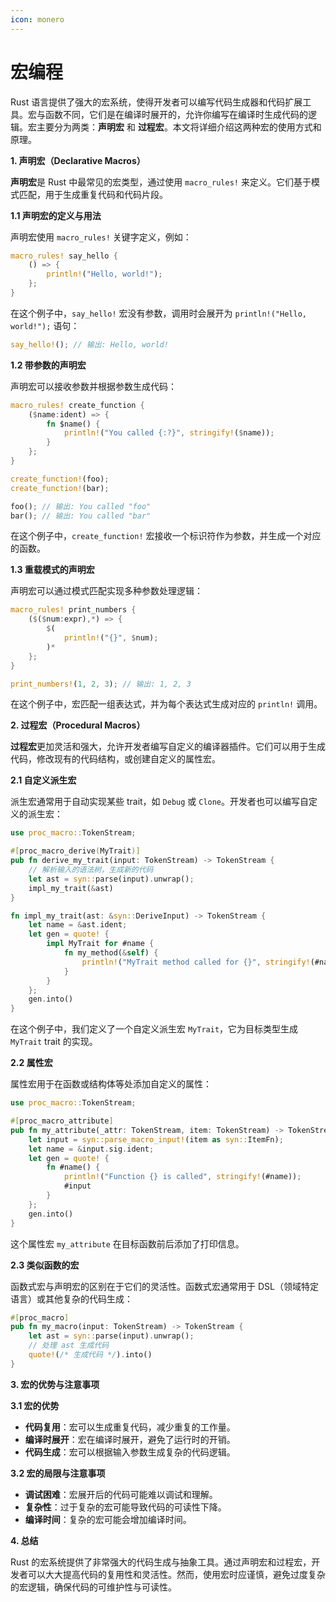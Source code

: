 ```yaml
---
icon: monero
---
```


# 宏编程

Rust 语言提供了强大的宏系统，使得开发者可以编写代码生成器和代码扩展工具。宏与函数不同，它们是在编译时展开的，允许你编写在编译时生成代码的逻辑。宏主要分为两类：**声明宏** 和 **过程宏**。本文将详细介绍这两种宏的使用方式和原理。

**1. 声明宏（Declarative Macros）**

**声明宏**是 Rust 中最常见的宏类型，通过使用 `macro_rules!` 来定义。它们基于模式匹配，用于生成重复代码和代码片段。

**1.1 声明宏的定义与用法**

声明宏使用 `macro_rules!` 关键字定义，例如：

```rust
macro_rules! say_hello {
    () => {
        println!("Hello, world!");
    };
}
```

在这个例子中，`say_hello!` 宏没有参数，调用时会展开为 `println!("Hello, world!");` 语句：

```rust
say_hello!(); // 输出: Hello, world!
```

**1.2 带参数的声明宏**

声明宏可以接收参数并根据参数生成代码：

```rust
macro_rules! create_function {
    ($name:ident) => {
        fn $name() {
            println!("You called {:?}", stringify!($name));
        }
    };
}

create_function!(foo);
create_function!(bar);

foo(); // 输出: You called "foo"
bar(); // 输出: You called "bar"
```

在这个例子中，`create_function!` 宏接收一个标识符作为参数，并生成一个对应的函数。

**1.3 重载模式的声明宏**

声明宏可以通过模式匹配实现多种参数处理逻辑：

```rust
macro_rules! print_numbers {
    ($($num:expr),*) => {
        $(
            println!("{}", $num);
        )*
    };
}

print_numbers!(1, 2, 3); // 输出: 1, 2, 3
```

在这个例子中，宏匹配一组表达式，并为每个表达式生成对应的 `println!` 调用。

**2. 过程宏（Procedural Macros）**

**过程宏**更加灵活和强大，允许开发者编写自定义的编译器插件。它们可以用于生成代码，修改现有的代码结构，或创建自定义的属性宏。

**2.1 自定义派生宏**

派生宏通常用于自动实现某些 trait，如 `Debug` 或 `Clone`。开发者也可以编写自定义的派生宏：

```rust
use proc_macro::TokenStream;

#[proc_macro_derive(MyTrait)]
pub fn derive_my_trait(input: TokenStream) -> TokenStream {
    // 解析输入的语法树，生成新的代码
    let ast = syn::parse(input).unwrap();
    impl_my_trait(&ast)
}

fn impl_my_trait(ast: &syn::DeriveInput) -> TokenStream {
    let name = &ast.ident;
    let gen = quote! {
        impl MyTrait for #name {
            fn my_method(&self) {
                println!("MyTrait method called for {}", stringify!(#name));
            }
        }
    };
    gen.into()
}
```

在这个例子中，我们定义了一个自定义派生宏 `MyTrait`，它为目标类型生成 `MyTrait` trait 的实现。

**2.2 属性宏**

属性宏用于在函数或结构体等处添加自定义的属性：

```rust
use proc_macro::TokenStream;

#[proc_macro_attribute]
pub fn my_attribute(_attr: TokenStream, item: TokenStream) -> TokenStream {
    let input = syn::parse_macro_input!(item as syn::ItemFn);
    let name = &input.sig.ident;
    let gen = quote! {
        fn #name() {
            println!("Function {} is called", stringify!(#name));
            #input
        }
    };
    gen.into()
}
```

这个属性宏 `my_attribute` 在目标函数前后添加了打印信息。

**2.3 类似函数的宏**

函数式宏与声明宏的区别在于它们的灵活性。函数式宏通常用于 DSL（领域特定语言）或其他复杂的代码生成：

```rust
#[proc_macro]
pub fn my_macro(input: TokenStream) -> TokenStream {
    let ast = syn::parse(input).unwrap();
    // 处理 ast 生成代码
    quote!(/* 生成代码 */).into()
}
```

**3. 宏的优势与注意事项**

**3.1 宏的优势**

* **代码复用**：宏可以生成重复代码，减少重复的工作量。
* **编译时展开**：宏在编译时展开，避免了运行时的开销。
* **代码生成**：宏可以根据输入参数生成复杂的代码逻辑。

**3.2 宏的局限与注意事项**

* **调试困难**：宏展开后的代码可能难以调试和理解。
* **复杂性**：过于复杂的宏可能导致代码的可读性下降。
* **编译时间**：复杂的宏可能会增加编译时间。

**4. 总结**

Rust 的宏系统提供了非常强大的代码生成与抽象工具。通过声明宏和过程宏，开发者可以大大提高代码的复用性和灵活性。然而，使用宏时应谨慎，避免过度复杂的宏逻辑，确保代码的可维护性与可读性。
